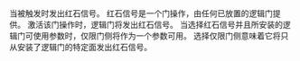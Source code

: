 <lore>
当被触发时发出红石信号。
</lore>
<no_lore>
红石信号是一个门操作，由任何已放置的逻辑门提供。
</no_lore>

<chapter name="行为"/>
激活该门操作时，逻辑门将发出红石信号。

<chapter name="参数"/>
当选择红石信号并且所安装的逻辑门可使用参数时，仅限门侧将作为一个参数可用。
选择仅限门侧意味着它将只从安装了逻辑门的特定面发出红石信号。
